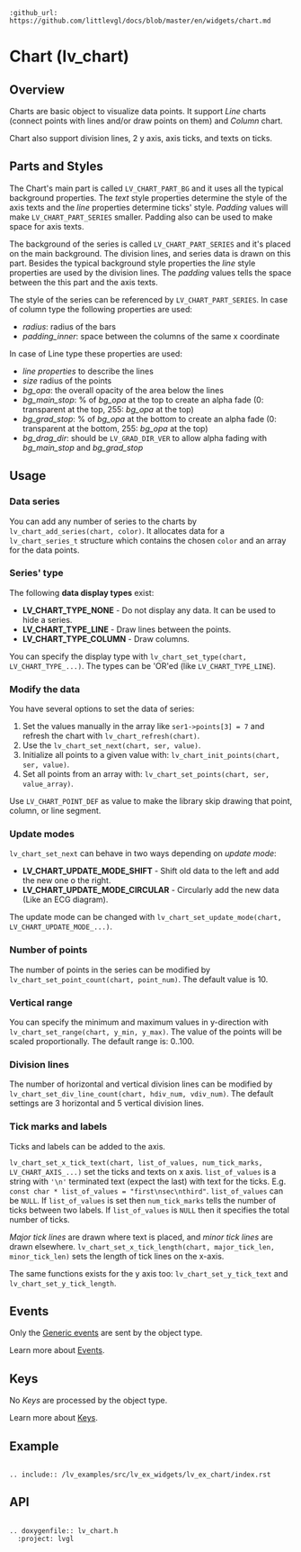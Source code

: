 ```eval_rst
:github_url: https://github.com/littlevgl/docs/blob/master/en/widgets/chart.md
```
# Chart (lv_chart)

## Overview


Charts are basic object to visualize data points. 
It support *Line* charts (connect points with lines and/or draw points on them) and *Column* chart.

Chart also support division lines, 2 y axis, axis ticks, and texts on ticks.

## Parts and Styles
The Chart's main part is called `LV_CHART_PART_BG` and it uses all the typical background properties. 
The *text* style properties determine the style of the axis texts and the *line* properties determine ticks' style.
*Padding* values will make `LV_CHART_PART_SERIES` smaller. Padding also can be used to make space for axis texts.

The background of the series is called `LV_CHART_PART_SERIES` and it's placed on the main background. 
The division lines, and series data is drawn on this part. Besides the typical background style properties
the *line* style properties are used by the division lines. The *padding* values tells the space between the this part and the axis texts.  


The style of the series can be referenced by `LV_CHART_PART_SERIES`. In case of column type the following properties are used:
- *radius*: radius of the bars
- *padding_inner*: space between the columns of the same x coordinate

In case of Line type these properties are used:
- *line properties* to describe the lines
- *size* radius of the points
- *bg_opa*: the overall opacity of the area below the lines
- *bg_main_stop*: % of *bg_opa* at the top to create an alpha fade (0: transparent at the top, 255: *bg_opa* at the top)
- *bg_grad_stop*: %  of *bg_opa* at the bottom to create an alpha fade  (0: transparent at the bottom, 255: *bg_opa* at the top)
- *bg_drag_dir*: should be `LV_GRAD_DIR_VER` to allow alpha fading with *bg_main_stop* and *bg_grad_stop*

## Usage

### Data series
You can add any number of series to the charts by `lv_chart_add_series(chart, color)`.
It allocates data for a `lv_chart_series_t` structure which contains the chosen `color` and an array for the data points.

### Series' type
The following **data display types** exist:

- **LV_CHART_TYPE_NONE** - Do not display any data. It can be used to hide a series.
- **LV_CHART_TYPE_LINE** - Draw lines between the points.
- **LV_CHART_TYPE_COLUMN** - Draw columns.

You can specify the display type with `lv_chart_set_type(chart, LV_CHART_TYPE_...)`. The types can be 'OR'ed (like `LV_CHART_TYPE_LINE`).

### Modify the data
You have several options to set the data of series:
1. Set the values manually in the array like `ser1->points[3] = 7` and refresh the chart with `lv_chart_refresh(chart)`.
2. Use the `lv_chart_set_next(chart, ser, value)`.
3. Initialize all points to a given value with: `lv_chart_init_points(chart, ser, value)`.
4. Set all points from an array with: `lv_chart_set_points(chart, ser, value_array)`.

Use `LV_CHART_POINT_DEF` as value to make the library skip drawing that point, column, or line segment.

### Update modes
`lv_chart_set_next` can behave in two ways depending on *update mode*:
- **LV_CHART_UPDATE_MODE_SHIFT** - Shift old data to the left and add the new one o the right.
- **LV_CHART_UPDATE_MODE_CIRCULAR** - Circularly add the new data (Like an ECG diagram).

The update mode can be changed with `lv_chart_set_update_mode(chart, LV_CHART_UPDATE_MODE_...)`.

### Number of points
The number of points in the series can be modified by `lv_chart_set_point_count(chart, point_num)`. The default value is 10.

### Vertical range
You can specify the minimum and maximum values in y-direction with `lv_chart_set_range(chart, y_min, y_max)`. The value of the points will be scaled proportionally. The default range is: 0..100.

### Division lines
The number of horizontal and vertical division lines can be modified by `lv_chart_set_div_line_count(chart, hdiv_num, vdiv_num)`. The default settings are 3 horizontal and 5 vertical division lines.

### Tick marks and labels
Ticks and labels can be added to the axis.

`lv_chart_set_x_tick_text(chart, list_of_values, num_tick_marks, LV_CHART_AXIS_...)` set the ticks and texts on x axis.
`list_of_values` is a string with `'\n'` terminated text (expect the last) with text for the ticks. E.g. `const char * list_of_values = "first\nsec\nthird"`. `list_of_values` can be `NULL`.
If `list_of_values` is set then `num_tick_marks` tells the number of ticks between two labels.  If `list_of_values` is `NULL` then it specifies the total number of ticks.

*Major tick lines* are drawn where text is placed, and *minor tick lines* are drawn elsewhere. `lv_chart_set_x_tick_length(chart, major_tick_len, minor_tick_len)` sets the length of tick lines on the x-axis.

The same functions exists for the y axis too: `lv_chart_set_y_tick_text` and `lv_chart_set_y_tick_length`.

## Events
Only the [Generic events](/overview/event.html#generic-events) are sent by the object type.

Learn more about [Events](/overview/event).

## Keys
No *Keys* are processed by the object type.

Learn more about [Keys](/overview/indev).

## Example

```eval_rst

.. include:: /lv_examples/src/lv_ex_widgets/lv_ex_chart/index.rst

```

## API

```eval_rst

.. doxygenfile:: lv_chart.h
  :project: lvgl

```
